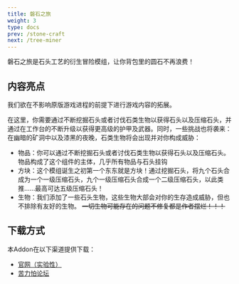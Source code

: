 ```yaml
---
title: 磐石之旅
weight: 3
type: docs
prev: /stone-craft
next: /tree-miner
---
```

磐石之旅是石头工艺的衍生冒险模组，让你背包里的圆石不再浪费！

## 内容亮点
我们欲在不影响原版游戏进程的前提下进行游戏内容的拓展。

在这里，你需要通过不断挖掘石头或者讨伐石类生物以获得石头以及压缩石头，并通过在工作台的不断升级以获得更高级的护甲及武器。同时，一些挑战也将袭来：在幽暗的矿洞中以及漆黑的夜晚，石类生物将会出现并对你构成威胁：

- 物品：你可以通过不断挖掘石头或者讨伐石类生物以获得石头以及压缩石头。物品构成了这个组件的主体，几乎所有物品与石头挂钩
- 方块：这个模组诞生之初第一个东东就是方块！通过挖掘石头，将九个石头合成为一个一级压缩石头，九个一级压缩石头合成一个二级压缩石头，以此类推……最高可达五级压缩石头！
- 生物：我们添加了一些石头生物，这些生物大部会对你的生存造成威胁，但也不排除有友好的生物。 ~~一切生物可能存在的问题不修复都是作者摆烂！！！~~

## 下载方式

本Addon在以下渠道提供下载：
+ [官网（实验性）](https://download.ctnstudios.top/files/磐石之旅0.14.0.mcaddon)
+ [苦力怕论坛](https://klpbbs.com/thread-28013-1-1.html)